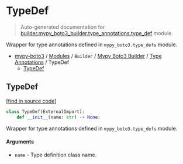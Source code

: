 # TypeDef

> Auto-generated documentation for [builder.mypy_boto3_builder.type_annotations.type_def](https://github.com/vemel/mypy_boto3/blob/master/builder/mypy_boto3_builder/type_annotations/type_def.py) module.

Wrapper for type annotations defined in `mypy_boto3.type_defs` module.

- [mypy-boto3](../../../README.md#mypy_boto3) / [Modules](../../../MODULES.md#mypy-boto3-modules) / `Builder` / [Mypy Boto3 Builder](../index.md#mypy-boto3-builder) / [Type Annotations](index.md#type-annotations) / TypeDef
    - [TypeDef](#typedef)

## TypeDef

[[find in source code]](https://github.com/vemel/mypy_boto3/blob/master/builder/mypy_boto3_builder/type_annotations/type_def.py#L10)

```python
class TypeDef(ExternalImport):
    def __init__(name: str) -> None:
```

Wrapper for type annotations defined in `mypy_boto3.type_defs` module.

#### Arguments

- `name` - Type definition class name.
